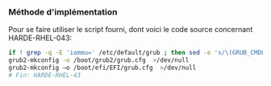 ### Méthode d'implémentation
Pour se faire utiliser le script fourni, dont voici le code source concernant HARDE-RHEL-043:
```bash
if ! grep -q -E 'iommu=' /etc/default/grub ; then sed -e 's/\(GRUB_CMDLINE_LINUX="[^"]*\)"/\1 iommu=force"/' -i /etc/default/grub ; echo "Parameter iommu added."; fi
grub2-mkconfig -o /boot/grub2/grub.cfg  >/dev/null
grub2-mkconfig –o /boot/efi/EFI/grub.cfg  >/dev/null
# Fin: HARDE-RHEL-43
```
